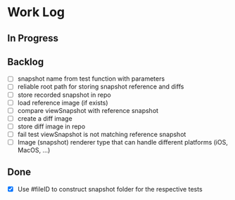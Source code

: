 # Work Log

## In Progress

## Backlog

- [ ] snapshot name from test function with parameters
- [ ] reliable root path for storing snapshot reference and diffs
- [ ] store recorded snapshot in repo
- [ ] load reference image (if exists)
- [ ] compare viewSnapshot with reference snapshot
- [ ] create a diff image
- [ ] store diff image in repo
- [ ] fail test viewSnapshot is not matching reference snapshot
- [ ] Image (snapshot) renderer type that can handle different platforms (iOS, MacOS, ...)

## Done

- [x] Use #fileID to construct snapshot folder for the respective tests

